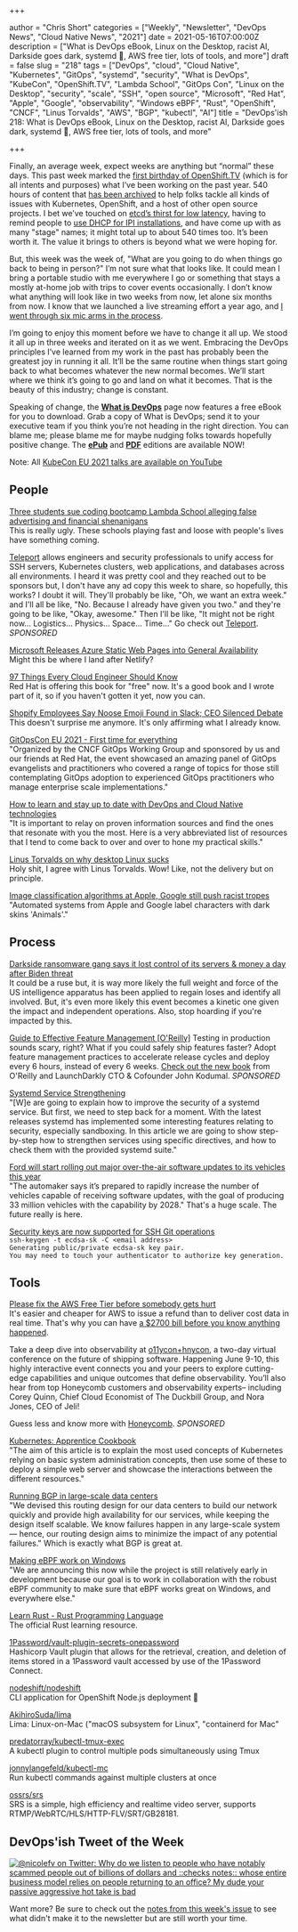 +++

author = "Chris Short"
categories = ["Weekly", "Newsletter", "DevOps News", "Cloud Native News", "2021"]
date = 2021-05-16T07:00:00Z
description = ["What is DevOps eBook, Linux on the Desktop, racist AI, Darkside goes dark, systemd 💪, AWS free tier, lots of tools, and more"]
draft = false
slug = "218"
tags = ["DevOps", "cloud", "Cloud Native", "Kubernetes", "GitOps", "systemd", "security", "What is DevOps", "KubeCon", "OpenShift.TV", "Lambda School", "GitOps Con", "Linux on the Desktop", "security", "scale", "SSH", "open source", "Microsoft", "Red Hat", "Apple", "Google", "observability", "Windows eBPF", "Rust", "OpenShift", "CNCF", "Linus Torvalds", "AWS", "BGP", "kubectl", "AI"]
title = "DevOps'ish 218: What is DevOps eBook, Linux on the Desktop, racist AI, Darkside goes dark, systemd 💪, AWS free tier, lots of tools, and more"

+++

Finally, an average week, expect weeks are anything but “normal” these days. This past week marked the [first birthday of OpenShift.TV](https://www.openshift.com/blog/its-been-a-full-year-since-we-launched-openshift-tv) (which is for all intents and purposes) what I’ve been working on the past year. 540 hours of content that [has been archived](https://www.youtube.com/user/rhopenshift) to help folks tackle all kinds of issues with Kubernetes, OpenShift, and a host of other open source projects. I bet we’ve touched on [etcd’s thirst for low latency](https://www.ibm.com/cloud/blog/using-fio-to-tell-whether-your-storage-is-fast-enough-for-etcd), having to remind people to [use DHCP for IPI installations](https://www.twitch.tv/videos/729330449), and have come up with as many "stage" names; it might total up to about 540 times too. It’s been worth it. The value it brings to others is beyond what we were hoping for.

But, this week was the week of, "What are you going to do when things go back to being in person?" I’m not sure what that looks like. It could mean I bring a portable studio with me everywhere I go or something that stays a mostly at-home job with trips to cover events occasionally. I don’t know what anything will look like in two weeks from now, let alone six months from now. I know that we launched a live streaming effort a year ago, and [I went through six mic arms in the process](https://chrisshort.net/desk-setup-january-2021/).

I’m going to enjoy this moment before we have to change it all up. We stood it all up in three weeks and iterated on it as we went. Embracing the DevOps principles I’ve learned from my work in the past has probably been the greatest joy in running it all. It’ll be the same routine when things start going back to what becomes whatever the new normal becomes. We’ll start where we think it’s going to go and land on what it becomes. That is the beauty of this industry; change is constant.

Speaking of change, the [**What is DevOps**](https://devopsish.com/what-is-devops/) page now features a free eBook for you to download. Grab a copy of What is DevOps; send it to your executive team if you think you’re not heading in the right direction. You can blame me; please blame me for maybe nudging folks towards hopefully positive change. The [**ePub**](https://devopsish.com/what-is-devops/What_is_DevOps_eBook.epub&utm_source=newsletter&utm_medium=email&utm_campaign=devopsish_218) and [**PDF**](https://devopsish.com/what-is-devops/What_is_DevOps_eBook.pdf&utm_source=newsletter&utm_medium=email&utm_campaign=devopsish_218) editions are available NOW!

Note: All [KubeCon EU 2021 talks are available on YouTube](https://youtube.com/playlist?list=PLj6h78yzYM2MqBm19mRz9SYLsw4kfQBrC&utm_source=newsletter&utm_medium=email&utm_campaign=devopsish_218)

## People

[Three students sue coding bootcamp Lambda School alleging false advertising and financial shenanigans](https://techcrunch.com/2021/05/13/lambda-school-lawsuits/)  
This is really ugly. These schools playing fast and loose with people's lives have something coming.

[Teleport](https://goteleport.com/?utm_source=newsletter&utm_medium=email&utm_campaign=devopsish_218) allows engineers and security professionals to unify access for SSH servers, Kubernetes clusters, web applications, and databases across all environments. I heard it was pretty cool and they reached out to be sponsors but, I don't have any ad copy this week to share, so hopefully, this works? I doubt it will. They'll probably be like, "Oh, we want an extra week." and I'll all be like, "No. Because I already have given you two." and they're going to be like, "Okay, awesome." Then I'll be like, "It might not be right now... Logistics... Physics... Space... Time..." Go check out [Teleport](https://goteleport.com/?utm_source=newsletter&utm_medium=email&utm_campaign=devopsish_218). *SPONSORED*

[Microsoft Releases Azure Static Web Pages into General Availability](https://www.infoq.com/news/2021/05/azure-static-web-apps-ga/)  
Might this be where I land after Netlify?

[97 Things Every Cloud Engineer Should Know](https://www.redhat.com/en/engage/things-every-cloud-s-202103201521)  
Red Hat is offering this book for "free" now. It's a good book and I wrote part of it, so if you haven't gotten it yet, now you can.

[Shopify Employees Say Noose Emoji Found in Slack; CEO Silenced Debate](https://www.businessinsider.com/shopify-employees-noose-emoji-slack-ceo-tobi-lutke-silenced-debate-2021-5)  
This doesn't surprise me anymore. It's only affirming what I already know.

[GitOpsCon EU 2021 - First time for everything](https://www.weave.works/blog/gitopscon-eu-2021-first-time-for-everything)  
"Organized by the CNCF GitOps Working Group and sponsored by us and our friends at Red Hat, the event showcased an amazing panel of GitOps evangelists and practitioners who covered a range of topics for those still contemplating GitOps adoption to experienced GitOps practitioners who manage enterprise scale implementations."

[How to learn and stay up to date with DevOps and Cloud Native technologies](https://itnext.io/how-to-learn-and-stay-up-to-date-with-devops-and-cloud-native-technologies-44526658a4fb)  
"It is important to relay on proven information sources and find the ones that resonate with you the most. Here is a very abbreviated list of resources that I tend to come back to over and over to hone my practical skills."

[Linus Torvalds on why desktop Linux sucks](https://www.youtube.com/watch?v=Pzl1B7nB9Kc)  
Holy shit, I agree with Linus Torvalds. Wow! Like, not the delivery but on principle.

[Image classification algorithms at Apple, Google still push racist tropes](https://algorithmwatch.org/en/apple-google-computer-vision-racist/)  
"Automated systems from Apple and Google label characters with dark skins 'Animals'."

## Process

[Darkside ransomware gang says it lost control of its servers & money a day after Biden threat](https://therecord.media/darkside-ransomware-gang-says-it-lost-control-of-its-servers-money-a-day-after-biden-threat/)  
It could be a ruse but, it is way more likely the full weight and force of the US intelligence apparatus has been applied to regain loses and identify all involved. But, it's even more likely this event becomes a kinetic one given the impact and independent operations. Also, stop hoarding if you're impacted by this.

[Guide to Effective Feature Management [O'Reilly]](https://learn.launchdarkly.com/effective-feature-management/?utm_source=devopsish&utm_medium=news_pod&utm_campaign=21q1-newsletter)
Testing in production sounds scary, right? What if you could safely ship features faster?
Adopt feature management practices to accelerate release cycles and deploy every 6 hours, instead of every 6 weeks. [Check out the new book](https://learn.launchdarkly.com/effective-feature-management/?utm_source=devopsish&utm_medium=news_pod&utm_campaign=21q1-newsletter) from O'Reilly and LaunchDarkly CTO & Cofounder John Kodumal. *SPONSORED*

[Systemd Service Strengthening](https://www.linuxjournal.com/content/systemd-service-strengthening)  
"[W]e are going to explain how to improve the security of a systemd service. But first, we need to step back for a moment.  With the latest releases systemd has implemented some interesting features relating to security, especially sandboxing. In this article we are going to show step-by-step how to strengthen services using specific directives, and how to check them with the provided systemd suite."

[Ford will start rolling out major over-the-air software updates to its vehicles this year](https://www.theverge.com/2021/5/13/22432770/ford-ota-software-update-amazon-alexa?scrolla=5eb6d68b7fedc32c19ef33b4)  
"The automaker says it’s prepared to rapidly increase the number of vehicles capable of receiving software updates, with the goal of producing 33 million vehicles with the capability by 2028." That's a huge scale. The future really is here.

[Security keys are now supported for SSH Git operations](https://github.blog/2021-05-10-security-keys-supported-ssh-git-operations/)  
`ssh-keygen -t ecdsa-sk -C <email address>`  
`Generating public/private ecdsa-sk key pair.`  
`You may need to touch your authenticator to authorize key generation.`

## Tools

[Please fix the AWS Free Tier before somebody gets hurt](https://cloudirregular.substack.com/p/please-fix-the-aws-free-tier-before)  
It's easier and cheaper for AWS to issue a refund than to deliver cost data in real time. That's why you can have [a $2700 bill before you know anything happened](https://chrisshort.net/the-aws-bill-heard-around-the-world/).

Take a deep dive into observability at [o11ycon+hnycon](https://o11ycon-hnycon.io/devopsish/?utm_source=devopsish&utm_medium=newsletter&utm_campaign=ad&utm_keyword=&utm_content=devopsish&utm_adgroup), a two-day virtual conference on the future of shipping software. Happening June 9-10, this highly interactive event connects you and your peers to explore cutting-edge capabilities and unique outcomes that define observability. You’ll also hear from top Honeycomb customers and observability experts– including Corey Quinn, Chief Cloud Economist of The Duckbill Group, and Nora Jones, CEO of Jeli!

Guess less and know more with [Honeycomb](https://www.honeycomb.io/?utm_source=devopsish&utm_medium=newsletter&utm_campaign=ad&utm_content=honeycomb-homepage-devopish). *SPONSORED*

[Kubernetes: Apprentice Cookbook](https://dev.to/aveuiller/kubernetes-apprentice-cookbook-4j6h)  
"The aim of this article is to explain the most used concepts of Kubernetes relying on basic system administration concepts, then use some of these to deploy a simple web server and showcase the interactions between the different resources."

[Running BGP in large-scale data centers](https://engineering.fb.com/2021/05/13/data-center-engineering/bgp/)  
"We devised this routing design for our data centers to build our network quickly and provide high availability for our services, while keeping the design itself scalable. We know failures happen in any large-scale system — hence, our routing design aims to minimize the impact of any potential failures." Which is exactly what BGP is great at.

[Making eBPF work on Windows](https://cloudblogs.microsoft.com/opensource/2021/05/10/making-ebpf-work-on-windows/)  
"We are announcing this now while the project is still relatively early in development because our goal is to work in collaboration with the robust eBPF community to make sure that eBPF works great on Windows, and everywhere else."

[Learn Rust - Rust Programming Language](https://www.rust-lang.org/learn)  
The official Rust learning resource.

[1Password/vault-plugin-secrets-onepassword](https://github.com/1Password/vault-plugin-secrets-onepassword)  
Hashicorp Vault plugin that allows for the retrieval, creation, and deletion of items stored in a 1Password vault accessed by use of the 1Password Connect.

[nodeshift/nodeshift](https://github.com/nodeshift/nodeshift)  
CLI application for OpenShift Node.js deployment 🚀

[AkihiroSuda/lima](https://github.com/AkihiroSuda/lima)  
Lima: Linux-on-Mac ("macOS subsystem for Linux", "containerd for Mac"

[predatorray/kubectl-tmux-exec](https://github.com/predatorray/kubectl-tmux-exec)  
A kubectl plugin to control multiple pods simultaneously using Tmux

[jonnylangefeld/kubectl-mc](https://github.com/jonnylangefeld/kubectl-mc)  
Run kubectl commands against multiple clusters at once

[ossrs/srs](https://github.com/ossrs/srs)  
SRS is a simple, high efficiency and realtime video server, supports RTMP/WebRTC/HLS/HTTP-FLV/SRT/GB28181.

## DevOps'ish Tweet of the Week

[![@nicolefv on Twitter: Why do we listen to people who have notably scammed people out of billions of dollars and ::checks notes:: whose entire business model relies on people returning to an office? My dude your passive aggressive hot take is bad](/images/218-devopsish-tweet-of-the-week.png)](https://twitter.com/nicolefv/status/1392851719797673992)

Want more? Be sure to check out the [notes from this week's issue](https://devopsish.com/218/notes/) to see what didn't make it to the newsletter but are still worth your time.
